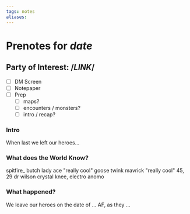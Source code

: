 ```yaml
---
tags: notes
aliases:
---
```


# Prenotes for *date*
## Party of Interest: /*LINK*/
- [ ] DM Screen
- [ ] Notepaper
- [ ] Prep
	- [ ] maps?
	- [ ] encounters / monsters?
	- [ ] intro / recap?

### Intro

When last we left our heroes...

### What does the World Know?
spitfire_ butch lady
ace "really cool"
goose twink
mavrick "really cool" 45, 29
dr wilson
crystal knee, electro anomo



### What happened?


We leave our heroes on the date of ... AF, as they ...